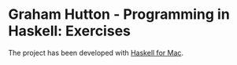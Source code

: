 # Graham Hutton - Programming in Haskell: Exercises

The project has been developed with [Haskell for Mac](http://haskellformac.com).

